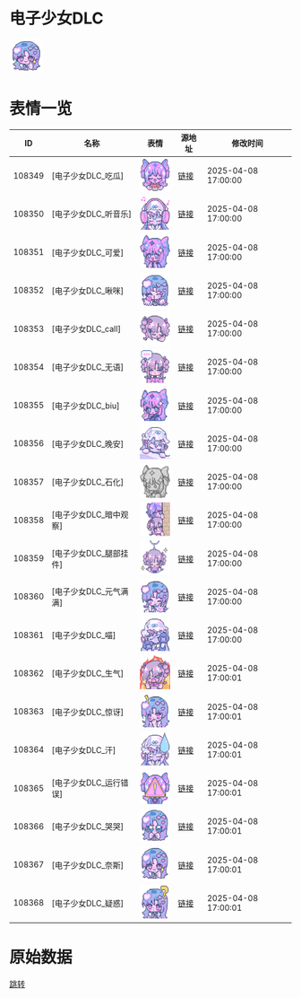 # 电子少女DLC

<img src="./cover.png" height="60" alt="cover" />

# 表情一览

|ID|名称|表情|源地址|修改时间|
|----|----|----|----|----|
|108349|[电子少女DLC_吃瓜]|<img src="./pic/108349_%5B电子少女DLC_吃瓜%5D.png" height="60" alt="吃瓜"/>|[链接](https://i0.hdslb.com/bfs/garb/0107134b7fe6df6b9de3f49d73382d8b2215faa1.png)|2025-04-08 17:00:00|
|108350|[电子少女DLC_听音乐]|<img src="./pic/108350_%5B电子少女DLC_听音乐%5D.png" height="60" alt="听音乐"/>|[链接](https://i0.hdslb.com/bfs/garb/1cc3dd19bfe35c0de2f68b2b203986ca72c68355.png)|2025-04-08 17:00:00|
|108351|[电子少女DLC_可爱]|<img src="./pic/108351_%5B电子少女DLC_可爱%5D.png" height="60" alt="可爱"/>|[链接](https://i0.hdslb.com/bfs/garb/c2461d0d3031638de3dd050185006b476964b989.png)|2025-04-08 17:00:00|
|108352|[电子少女DLC_啾咪]|<img src="./pic/108352_%5B电子少女DLC_啾咪%5D.png" height="60" alt="啾咪"/>|[链接](https://i0.hdslb.com/bfs/garb/ce8693cb7b8f7c0e1c1c9ad75b84cd99623f1ed3.png)|2025-04-08 17:00:00|
|108353|[电子少女DLC_call]|<img src="./pic/108353_%5B电子少女DLC_call%5D.png" height="60" alt="call"/>|[链接](https://i0.hdslb.com/bfs/garb/1a5cec7f7d16ce6b0b82ec9dc194d17d04855ed9.png)|2025-04-08 17:00:00|
|108354|[电子少女DLC_无语]|<img src="./pic/108354_%5B电子少女DLC_无语%5D.png" height="60" alt="无语"/>|[链接](https://i0.hdslb.com/bfs/garb/f57a71f6e2c9a86142d74d45f67b55846055520b.png)|2025-04-08 17:00:00|
|108355|[电子少女DLC_biu]|<img src="./pic/108355_%5B电子少女DLC_biu%5D.png" height="60" alt="biu"/>|[链接](https://i0.hdslb.com/bfs/garb/302828338d14d180a9ec3c20a24b4d941f94b421.png)|2025-04-08 17:00:00|
|108356|[电子少女DLC_晚安]|<img src="./pic/108356_%5B电子少女DLC_晚安%5D.png" height="60" alt="晚安"/>|[链接](https://i0.hdslb.com/bfs/garb/8ee4a72236ccf936b3640f517a19350d4c846a3c.png)|2025-04-08 17:00:00|
|108357|[电子少女DLC_石化]|<img src="./pic/108357_%5B电子少女DLC_石化%5D.png" height="60" alt="石化"/>|[链接](https://i0.hdslb.com/bfs/garb/568df21498e740eb2d53f0e4c657b6d1637ecf70.png)|2025-04-08 17:00:00|
|108358|[电子少女DLC_暗中观察]|<img src="./pic/108358_%5B电子少女DLC_暗中观察%5D.png" height="60" alt="暗中观察"/>|[链接](https://i0.hdslb.com/bfs/garb/5624961330a3a69c71e5bdc36ebe662e4114babc.png)|2025-04-08 17:00:00|
|108359|[电子少女DLC_腿部挂件]|<img src="./pic/108359_%5B电子少女DLC_腿部挂件%5D.png" height="60" alt="腿部挂件"/>|[链接](https://i0.hdslb.com/bfs/garb/ee54d3be9625aca2a9d179fc0e48ffbb641bc607.png)|2025-04-08 17:00:00|
|108360|[电子少女DLC_元气满满]|<img src="./pic/108360_%5B电子少女DLC_元气满满%5D.png" height="60" alt="元气满满"/>|[链接](https://i0.hdslb.com/bfs/garb/4b962925666d7cf72e6169b91a3b3a2d87463b16.png)|2025-04-08 17:00:00|
|108361|[电子少女DLC_喵]|<img src="./pic/108361_%5B电子少女DLC_喵%5D.png" height="60" alt="喵"/>|[链接](https://i0.hdslb.com/bfs/garb/f88be84131bd80b30b7cc2aa6ed7338368ccd17b.png)|2025-04-08 17:00:00|
|108362|[电子少女DLC_生气]|<img src="./pic/108362_%5B电子少女DLC_生气%5D.png" height="60" alt="生气"/>|[链接](https://i0.hdslb.com/bfs/garb/855ef87e3d0d96de842ed9724fff36ec89a36110.png)|2025-04-08 17:00:01|
|108363|[电子少女DLC_惊讶]|<img src="./pic/108363_%5B电子少女DLC_惊讶%5D.png" height="60" alt="惊讶"/>|[链接](https://i0.hdslb.com/bfs/garb/d482a7e39aedbcdd44fb538460b91a37d5ee39a1.png)|2025-04-08 17:00:01|
|108364|[电子少女DLC_汗]|<img src="./pic/108364_%5B电子少女DLC_汗%5D.png" height="60" alt="汗"/>|[链接](https://i0.hdslb.com/bfs/garb/60f71b613c2e155d200613dab4f3a9ef42119dfe.png)|2025-04-08 17:00:01|
|108365|[电子少女DLC_运行错误]|<img src="./pic/108365_%5B电子少女DLC_运行错误%5D.png" height="60" alt="运行错误"/>|[链接](https://i0.hdslb.com/bfs/garb/f0af2db6a5221d9e505621855786ef7267f2d7b2.png)|2025-04-08 17:00:01|
|108366|[电子少女DLC_哭哭]|<img src="./pic/108366_%5B电子少女DLC_哭哭%5D.png" height="60" alt="哭哭"/>|[链接](https://i0.hdslb.com/bfs/garb/f4a508dee5ed6cfe4425c3a7c538e03a315d46e7.png)|2025-04-08 17:00:01|
|108367|[电子少女DLC_奈斯]|<img src="./pic/108367_%5B电子少女DLC_奈斯%5D.png" height="60" alt="奈斯"/>|[链接](https://i0.hdslb.com/bfs/garb/0e234f897649e7f1345c94ad582ba12098f93f64.png)|2025-04-08 17:00:01|
|108368|[电子少女DLC_疑惑]|<img src="./pic/108368_%5B电子少女DLC_疑惑%5D.png" height="60" alt="疑惑"/>|[链接](https://i0.hdslb.com/bfs/garb/75da0185fc67dc49b0998eb5430089c62ada1017.png)|2025-04-08 17:00:01|

# 原始数据

[跳转](./raw.json)

